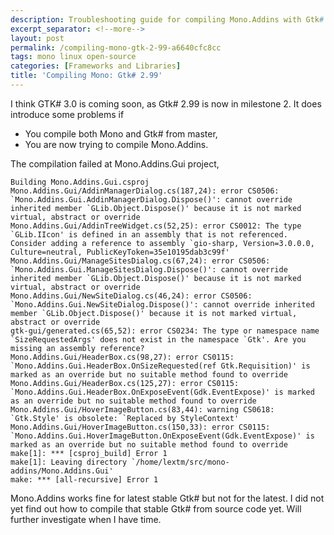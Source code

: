 ```yaml
---
description: Troubleshooting guide for compiling Mono.Addins with Gtk# 2.99 (pre-3.0), addressing compatibility issues between different versions and breaking API changes.
excerpt_separator: <!--more-->
layout: post
permalink: /compiling-mono-gtk-2-99-a6640cfc8cc
tags: mono linux open-source
categories: [Frameworks and Libraries]
title: 'Compiling Mono: Gtk# 2.99'
---
```

I think GTK# 3.0 is coming soon, as Gtk# 2.99 is now in milestone 2. It does introduce some problems if

* You compile both Mono and Gtk# from master,
* You are now trying to compile Mono.Addins.
<!--more-->

The compilation failed at Mono.Addins.Gui project,

``` text
Building Mono.Addins.Gui.csproj
Mono.Addins.Gui/AddinManagerDialog.cs(187,24): error CS0506: `Mono.Addins.Gui.AddinManagerDialog.Dispose()': cannot override inherited member `GLib.Object.Dispose()' because it is not marked virtual, abstract or override
Mono.Addins.Gui/AddinTreeWidget.cs(52,25): error CS0012: The type `GLib.IIcon' is defined in an assembly that is not referenced. Consider adding a reference to assembly `gio-sharp, Version=3.0.0.0, Culture=neutral, PublicKeyToken=35e10195dab3c99f'
Mono.Addins.Gui/ManageSitesDialog.cs(67,24): error CS0506: `Mono.Addins.Gui.ManageSitesDialog.Dispose()': cannot override inherited member `GLib.Object.Dispose()' because it is not marked virtual, abstract or override
Mono.Addins.Gui/NewSiteDialog.cs(46,24): error CS0506: `Mono.Addins.Gui.NewSiteDialog.Dispose()': cannot override inherited member `GLib.Object.Dispose()' because it is not marked virtual, abstract or override
gtk-gui/generated.cs(65,52): error CS0234: The type or namespace name `SizeRequestedArgs' does not exist in the namespace `Gtk'. Are you missing an assembly reference?
Mono.Addins.Gui/HeaderBox.cs(98,27): error CS0115: `Mono.Addins.Gui.HeaderBox.OnSizeRequested(ref Gtk.Requisition)' is marked as an override but no suitable method found to override
Mono.Addins.Gui/HeaderBox.cs(125,27): error CS0115: `Mono.Addins.Gui.HeaderBox.OnExposeEvent(Gdk.EventExpose)' is marked as an override but no suitable method found to override
Mono.Addins.Gui/HoverImageButton.cs(83,44): warning CS0618: `Gtk.Style' is obsolete: `Replaced by StyleContext'
Mono.Addins.Gui/HoverImageButton.cs(150,33): error CS0115: `Mono.Addins.Gui.HoverImageButton.OnExposeEvent(Gdk.EventExpose)' is marked as an override but no suitable method found to override
make[1]: *** [csproj_build] Error 1
make[1]: Leaving directory `/home/lextm/src/mono-addins/Mono.Addins.Gui'
make: *** [all-recursive] Error 1
```

Mono.Addins works fine for latest stable Gtk# but not for the latest. I did not yet find out how to compile that stable Gtk# from source code yet. Will further investigate when I have time.
